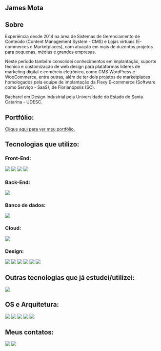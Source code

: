 ## James Mota

## Sobre

Experiência desde 2014 na área de Sistemas de Gerenciamento de Conteúdo (Content Management System - CMS) e Lojas virtuais (E-commerces e Marketplaces), com atuação em mais de duzentos projetos para pequenas, médias e grandes empresas. 

Neste período também consolidei conhecimentos em implantação, suporte técnico e customização de web design para plataformas líderes de marketing digital e comércio eletrônico, como CMS WordPress e WooCommerce, entre outras, além de ter dois projetos de marketplaces homologados pela equipe de implantação da Flexy E-commerce (Software como Serviço - SaaS), de Florianópolis (SC).

Bacharel em Design Industrial pela Universidade do Estado de Santa Catarina - UDESC.

## Portfólio:

<a href="https://www.behance.net/jamesmota/">Clique aqui para ver meu portfólio.</a>
  
## Tecnologias que utilizo:

### Front-End:

<img src="https://img.shields.io/badge/HTML5-E34F26?style=for-the-badge&logo=html5&logoColor=white"><nobr>
<img src="https://img.shields.io/badge/CSS3-1572B6?style=for-the-badge&logo=css3&logoColor=white">
<img src="https://img.shields.io/badge/Bootstrap-563D7C?style=for-the-badge&logo=bootstrap&logoColor=white">
<img src="https://img.shields.io/badge/JavaScript-323330?style=for-the-badge&logo=javascript&logoColor=F7DF1E">

  
### Back-End:
<img src="https://img.shields.io/badge/Node.js-43853D?style=for-the-badge&logo=node.js&logoColor=white"><nobr>

### Banco de dados:  
<img src="https://img.shields.io/badge/MySQL-00000F?style=for-the-badge&logo=mysql&logoColor=white"><nobr>

### Cloud:
<img src="https://img.shields.io/badge/AWS-232F3E?style=for-the-badge&logo=amazon-aws&logoColor=white&labelColor=101010">
  
### Design:
<img src="https://img.shields.io/badge/Figma-F24E1E?style=for-the-badge&logo=figma&logoColor=white"><nobr>
<img src="https://img.shields.io/badge/Adobe%20Illustrator-FF9A00?style=for-the-badge&logo=adobe%20illustrator&logoColor=white">
<img src="https://img.shields.io/badge/Adobe%20Photoshop-31A8FF?style=for-the-badge&logo=Adobe%20Photoshop&logoColor=black">
<img src="https://img.shields.io/badge/gimp-5C5543?style=for-the-badge&logo=gimp&logoColor=white">
<img src="https://img.shields.io/badge/Inkscape-000000?style=for-the-badge&logo=Inkscape&logoColor=white">
<img src="https://img.shields.io/badge/Canva-%2300C4CC.svg?&style=for-the-badge&logo=Canva&logoColor=white">
  
## Outras tecnologias que já estudei/utilizei:

<img src="https://img.shields.io/badge/PHP-777BB4?style=for-the-badge&logo=php&logoColor=white">

## OS e Arquitetura:

<img src="https://img.shields.io/badge/LINUX-Debian-blue?style=for-the-badge&logo=Debian"><nobr>
<img src="https://img.shields.io/badge/Ubuntu-E95420?style=for-the-badge&logo=ubuntu&logoColor=white">
<img src="https://img.shields.io/badge/Windows-0078D6?style=for-the-badge&logo=windows&logoColor=white">
<img src="https://img.shields.io/badge/Visual_Studio_Code-0078D4?style=for-the-badge&logo=visual%20studio%20code&logoColor=white">
<img src="https://img.shields.io/badge/Postman-FF6C37?style=for-the-badge&logo=Postman&logoColor=white">

## Meus contatos:

<a href="mailto:contato@jamesmota.com.br"><img src="https://img.shields.io/badge/Gmail-D14836?style=for-the-badge&logo=gmail&logoColor=white"></a>
<a href="https://www.linkedin.com/in/jamesmotaesteves/"><img src="https://img.shields.io/badge/LinkedIn-0077B5?style=for-the-badge&logo=linkedin&logoColor=white"></a>
